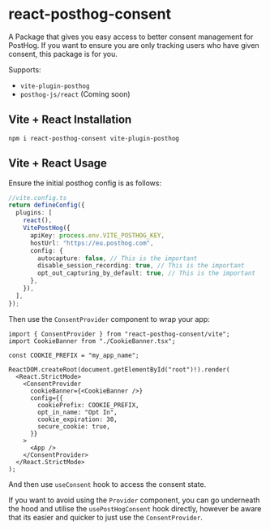 # react-posthog-consent

A Package that gives you easy access to better consent management for PostHog. If you want to ensure you are only tracking users who have given consent, this package is for you.

Supports:

- `vite-plugin-posthog`
- `posthog-js/react` (Coming soon)

## Vite + React Installation

`npm i react-posthog-consent vite-plugin-posthog`

## Vite + React Usage

Ensure the initial posthog config is as follows:

```ts
//vite.config.ts
return defineConfig({
  plugins: [
    react(),
    VitePostHog({
      apiKey: process.env.VITE_POSTHOG_KEY,
      hostUrl: "https://eu.posthog.com",
      config: {
        autocapture: false, // This is the important
        disable_session_recording: true, // This is the important
        opt_out_capturing_by_default: true, // This is the important
      },
    }),
  ],
});
```

Then use the `ConsentProvider` component to wrap your app:

```tsx
import { ConsentProvider } from "react-posthog-consent/vite";
import CookieBanner from "./CookieBanner.tsx";

const COOKIE_PREFIX = "my_app_name";

ReactDOM.createRoot(document.getElementById("root")!).render(
  <React.StrictMode>
    <ConsentProvider
      cookieBanner={<CookieBanner />}
      config={{
        cookiePrefix: COOKIE_PREFIX,
        opt_in_name: "Opt In",
        cookie_expiration: 30,
        secure_cookie: true,
      }}
    >
      <App />
    </ConsentProvider>
  </React.StrictMode>
);
```

And then use `useConsent` hook to access the consent state.

If you want to avoid using the `Provider` component, you can go underneath the hood and utilise the `usePostHogConsent` hook directly, however be aware that its easier and quicker to just use the `ConsentProvider`.
